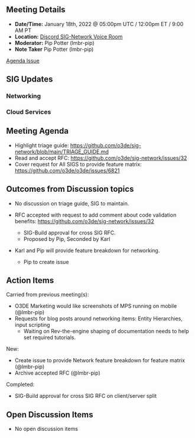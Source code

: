 ## Meeting Details

- **Date/Time:** January 18th, 2022 @ 05:00pm UTC / 12:00pm ET / 9:00 AM PT
- **Location:** [Discord SIG-Network Voice Room](https://discord.gg/62nq7HP5mP)
- **Moderator:** Pip Potter (lmbr-pip)
- **Note Taker** Pip Potter (lmbr-pip)

[Agenda Issue](https://github.com/o3de/sig-network/issues/38)

## SIG Updates

### Networking

### Cloud Services

## Meeting Agenda

* Highlight triage guide: https://github.com/o3de/sig-network/blob/main/TRIAGE_GUIDE.md 
* Read and accept RFC: https://github.com/o3de/sig-network/issues/32
* Cover request for All SIGS to provide feature matrix: https://github.com/o3de/o3de/issues/6821

## Outcomes from Discussion topics
* No discussion on triage guide, SIG to maintain.

* RFC accepted with request to add comment about code validation benefits: https://github.com/o3de/sig-network/issues/32
    * SIG-Build approval for cross SIG RFC.
    * Proposed by Pip, Seconded by Karl

* Karl and Pip will provide feature breakdown for networking.
   * Pip to create issue
  
## Action Items
Carried from previous meeting(s):
* O3DE Marketing would like screenshots of MPS running on mobile (@lmbr-pip)
* Requests for blog posts around networking items: Entity Hierarchies, input scripting
  * Waiting on Rev-the-engine shaping of documentation needs to help set required tutorials.

New:
* Create issue to provide Network feature breakdown for feature matrix (@lmbr-pip)
* Archive accepted RFC (@lmbr-pip)

Completed:
* SIG-Build approval for cross SIG RFC on client/server split

## Open Discussion Items

* No open discussion items